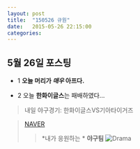 ```yaml
---
layout: post
title:  "150526 규원"
date:   2015-05-26 22:15:00
categories: 
---
```


## 5월 26일 포스팅

* 1 **오늘 머리가 *매우*  아프다.**

- 2 오늘 **한화이글스**는 패배하였다...

> 내일 야구경기: 한화이글스VS기아타이거즈

>[NAVER](http://www.naver.com)
>
>> *내가 응원하는 * **야구팀**
>![Drama](http://ilyo.co.kr/contents/article/images/2015/0525/1432481438620564.jpg)